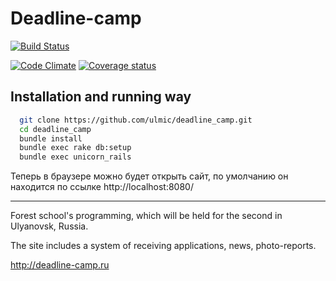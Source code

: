 # Deadline-camp
[![Build
Status](https://secure.travis-ci.org/ulmic/deadline_camp.png)](http://travis-ci.org/ulmic/deadline_camp)

[![Code Climate](https://codeclimate.com/github/ulmic/deadline_camp.png)](https://codeclimate.com/github/ulmic/deadline_camp)
[![Coverage
status](https://coveralls.io/repos/ulmic/deadline_camp/badge.png?branch=develop)](https://coveralls.io/r/ulmic/deadline_camp/)

## Installation and running way
```sh
  git clone https://github.com/ulmic/deadline_camp.git
  cd deadline_camp
  bundle install
  bundle exec rake db:setup
  bundle exec unicorn_rails
```

  Теперь в браузере можно будет открыть сайт, по умолчанию он находится
по ссылке http://localhost:8080/

----------------------------------------


Forest school's programming, which will be held for the second in Ulyanovsk, Russia.

The site includes a system of receiving applications, news, photo-reports.

http://deadline-camp.ru
